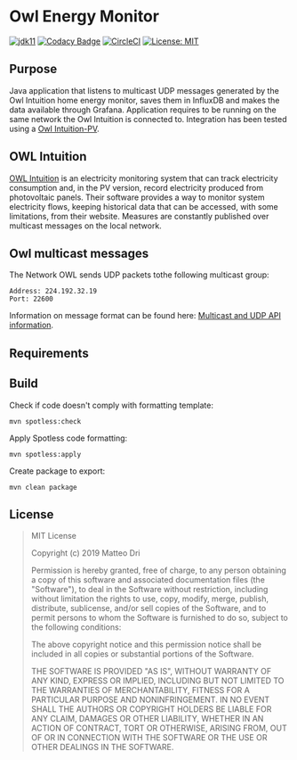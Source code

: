 # Owl Energy Monitor

[![jdk11](https://img.shields.io/badge/java-11-blue.svg)](http://jdk.java.net/11)
[![Codacy Badge](https://api.codacy.com/project/badge/Grade/858e6fe4bd41487fb8dcfef3450dfc6c)](https://www.codacy.com?utm_source=github.com&amp;utm_medium=referral&amp;utm_content=matteodri/owl-energy-monitor&amp;utm_campaign=Badge_Grade)
[![CircleCI](https://circleci.com/gh/matteodri/owl-energy-monitor.svg?style=svg&circle-token=9009dea82ca7bb9943613a638e673ce172917f8c)](https://circleci.com/gh/matteodri/owl-energy-monitor)
[![License: MIT](https://img.shields.io/badge/License-MIT-yellow.svg)](https://opensource.org/licenses/MIT)

## Purpose
Java application that listens to multicast UDP messages generated by the Owl Intuition home energy monitor, saves them in InfluxDB and makes the data available through Grafana.
Application requires to be running on the same network the Owl Intuition is connected to.
Integration has been tested using a [Owl Intuition-PV](http://www.theowl.com/index.php/energy-monitors/solar-pv-monitoring/intuition-pv/).

## OWL Intuition
[OWL Intuition](http://www.theowl.com/index.php/owl-intuition/) is an electricity monitoring system that can track electricity consumption and, in the PV version, record electricity produced from photovoltaic panels. Their software provides a way to monitor system electricity flows, keeping historical data that can be accessed, with some limitations, from their website. Measures are constantly published over multicast messages on the local network.

## Owl multicast messages
The	Network	OWL	sends	UDP	packets	tothe	following	multicast	group:

    Address: 224.192.32.19
    Port: 22600

Information on message format can be found here: [Multicast and UDP API information](https://theowl.zendesk.com/hc/en-gb/articles/201284603-Multicast-UDP-API-Information).

## Requirements

## Build
Check if code doesn't comply with formatting template:

`mvn spotless:check`

Apply Spotless code formatting:

`mvn spotless:apply`

Create package to export:

`mvn clean package`


## License

>MIT License
>
>Copyright (c) 2019 Matteo Dri
>
>Permission is hereby granted, free of charge, to any person obtaining a copy
>of this software and associated documentation files (the "Software"), to deal
>in the Software without restriction, including without limitation the rights
>to use, copy, modify, merge, publish, distribute, sublicense, and/or sell
>copies of the Software, and to permit persons to whom the Software is
>furnished to do so, subject to the following conditions:
>
>The above copyright notice and this permission notice shall be included in all
>copies or substantial portions of the Software.
>
>THE SOFTWARE IS PROVIDED "AS IS", WITHOUT WARRANTY OF ANY KIND, EXPRESS OR
>IMPLIED, INCLUDING BUT NOT LIMITED TO THE WARRANTIES OF MERCHANTABILITY,
>FITNESS FOR A PARTICULAR PURPOSE AND NONINFRINGEMENT. IN NO EVENT SHALL THE
>AUTHORS OR COPYRIGHT HOLDERS BE LIABLE FOR ANY CLAIM, DAMAGES OR OTHER
>LIABILITY, WHETHER IN AN ACTION OF CONTRACT, TORT OR OTHERWISE, ARISING FROM,
>OUT OF OR IN CONNECTION WITH THE SOFTWARE OR THE USE OR OTHER DEALINGS IN THE
>SOFTWARE.
